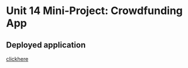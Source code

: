 # Unit 14 Mini-Project: Crowdfunding App

## Deployed application 
[clickhere](https://quiet-island-53221.herokuapp.com)
